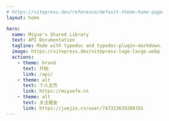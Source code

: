 ```yaml
---
# https://vitepress.dev/reference/default-theme-home-page
layout: home

hero:
  name: Miyue's Shared Library
  text: API Documentation
  tagline: Made with typedoc and typedoc-plugin-markdown.
  image: https://vitepress.dev/vitepress-logo-large.webp
  actions:
    - theme: brand
      text: 开始
      link: /api/
    - theme: alt
      text: 个人主页
      link: https://miyuefe.cn
    - theme: alt
      text: 关注掘金
      link: https://juejin.cn/user/747323639208391
---
```

